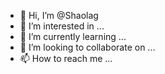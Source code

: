 - 👋 Hi, I’m @Shaolag
- 👀 I’m interested in ...
- 🌱 I’m currently learning ...
- 💞️ I’m looking to collaborate on ...
- 📫 How to reach me ...

<!---
Shaolag/Shaolag is a ✨ special ✨ repository because its `README.md` (this file) appears on your GitHub profile.
You can click the Preview link to take a look at your changes.
--->
